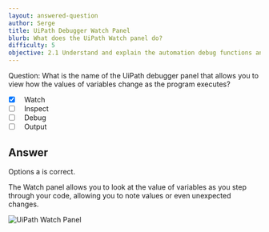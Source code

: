 ```yaml
---
layout: answered-question
author: Serge
title: UiPath Debugger Watch Panel
blurb: What does the UiPath Watch panel do?
difficulty: 5
objective: 2.1 Understand and explain the automation debug functions and usage such as breakpoints
---
```


Question: What is the name of the UiPath debugger panel that allows you to view how the values of variables change as the program executes?

- [x] &nbsp;  Watch
- [ ] &nbsp;  Inspect
- [ ] &nbsp;  Debug
- [ ] &nbsp;  Output

## Answer

Options a is correct.

The Watch panel allows you to look at the value of variables as you step through your code, allowing you to note values or even unexpected changes.

![UiPath Watch Panel](https://files.readme.io/d7403f4-debug.png "The UiPath Debugger has many panels including Watch.")
